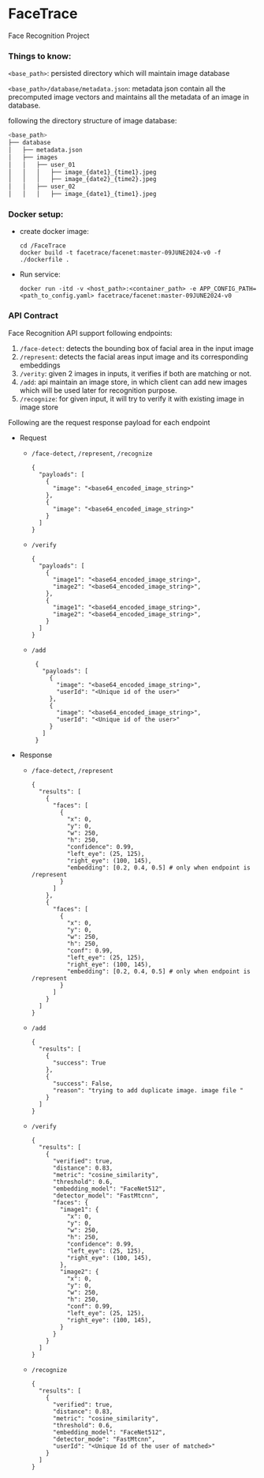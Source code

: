 # FaceTrace
Face Recognition Project

### Things to know:

`<base_path>`: persisted directory which will maintain image database

`<base_path>/database/metadata.json`: metadata json contain all the precomputed image vectors and maintains all the metadata of an image in database.

following the directory structure of image database:
```bash
<base_path>
├── database
│   ├── metadata.json
│   ├── images
│   │   ├── user_01
│   │   │   ├── image_{date1}_{time1}.jpeg
│   │   │   ├── image_{date2}_{time2}.jpeg
│   │   ├── user_02
│   │   │   ├── image_{date1}_{time1}.jpeg
```

### Docker setup:
- create docker image:
    ```
    cd /FaceTrace
    docker build -t facetrace/facenet:master-09JUNE2024-v0 -f ./dockerfile .
    ```
- Run service:
    ```
    docker run -itd -v <host_path>:<container_path> -e APP_CONFIG_PATH=<path_to_config.yaml> facetrace/facenet:master-09JUNE2024-v0
    ```


### API Contract
Face Recognition API support following endpoints:
1. `/face-detect`: detects the bounding box of facial area in the input image
2. `/represent`: detects the facial areas input image and its corresponding embeddings
3. `/verity`: given 2 images in inputs, it verifies if both are matching or not.
4. `/add`: api maintain an image store, in which client can add new images which will be used later for recognition purpose.
5. `/recognize`: for given input, it will try to verify it with existing image in image store

Following are the request response payload for each endpoint

- Request

    - `/face-detect`, `/represent`, `/recognize`
        ```
        {
          "payloads": [
            {
              "image": "<base64_encoded_image_string>"
            },
            {
              "image": "<base64_encoded_image_string>"
            }
          ]
        }
        ```
    - `/verify`
        ```
        {
          "payloads": [
            {
              "image1": "<base64_encoded_image_string>",
              "image2": "<base64_encoded_image_string>",
            },
            {
              "image1": "<base64_encoded_image_string>",
              "image2": "<base64_encoded_image_string>",
            }
          ]
        }
        ```
    - `/add`
       ```
        {
          "payloads": [
            {
              "image": "<base64_encoded_image_string>",
              "userId": "<Unique id of the user>"
            },
            {
              "image": "<base64_encoded_image_string>",
              "userId": "<Unique id of the user>"
            }
          ]
        }
        ```
      

- Response

    - `/face-detect`, `/represent`
        ```
        {
          "results": [
            {
              "faces": [
                {
                  "x": 0,
                  "y": 0,
                  "w": 250,
                  "h": 250,
                  "confidence": 0.99,
                  "left_eye": (25, 125),
                  "right_eye": (100, 145),
                  "embedding": [0.2, 0.4, 0.5] # only when endpoint is /represent
                }
              ]
            },
            {
              "faces": [
                {
                  "x": 0,
                  "y": 0,
                  "w": 250,
                  "h": 250,
                  "conf": 0.99,
                  "left_eye": (25, 125),
                  "right_eye": (100, 145),
                  "embedding": [0.2, 0.4, 0.5] # only when endpoint is /represent
                }
              ]
            }
          ]
        }
        ```
    - `/add`
        ```
        {
          "results": [
            {
              "success": True
            },
            {
              "success": False,
              "reason": "trying to add duplicate image. image file "
            }
          ]
       }
       ```
    - `/verify`
       ```
       {
         "results": [
           {
             "verified": true,
             "distance": 0.83,
             "metric": "cosine_similarity",
             "threshold": 0.6,
             "embedding_model": "FaceNet512",
             "detector_model": "FastMtcnn",
             "faces": {
               "image1": {
                 "x": 0,
                 "y": 0,
                 "w": 250,
                 "h": 250,
                 "confidence": 0.99,
                 "left_eye": (25, 125),
                 "right_eye": (100, 145),
               },
               "image2": {
                 "x": 0,
                 "y": 0,
                 "w": 250,
                 "h": 250,
                 "conf": 0.99,
                 "left_eye": (25, 125),
                 "right_eye": (100, 145),
               }
             }
           }
         ]
      }
      ```
    - `/recognize`
      ```
      {
        "results": [
          {
            "verified": true,
            "distance": 0.83,
            "metric": "cosine_similarity",
            "threshold": 0.6,
            "embedding_model": "FaceNet512",
            "detector_mode": "FastMtcnn",
            "userId": "<Unique Id of the user of matched>"
          }
        ]
      }
      ```